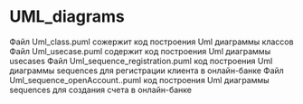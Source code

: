 # UML_diagrams
Файл Uml_class.puml сожержит код построения Uml диаграммы классов  
Файл Uml_usecase.puml содержит код построения Uml диаграммы usecases
Файл Uml_sequence_registration.puml код построения Uml диаграммы sequences для регистрации клиента в онлайн-банке 
Файл Uml_sequence_openAccount..puml код построения Uml диаграммы sequences для создания счета в онлайн-банке 
